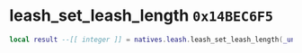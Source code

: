 # leash_set_leash_length `0x14BEC6F5`

```lua
local result --[[ integer ]] = natives.leash.leash_set_leash_length(_unk0 --[[ integer ]], _unk1 --[[ integer ]])
```